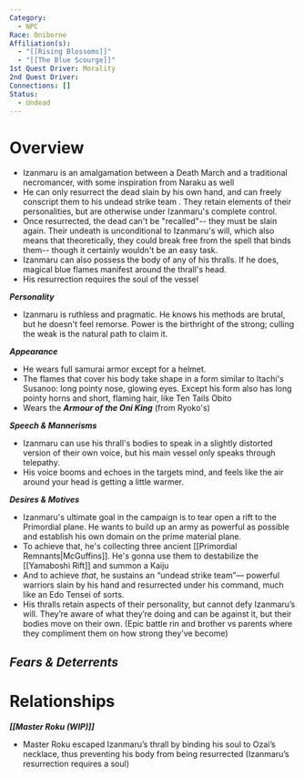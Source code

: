 ```yaml
---
Category:
  - NPC
Race: Oniborne
Affiliation(s):
  - "[[Rising Blossoms]]"
  - "[[The Blue Scourge]]"
1st Quest Driver: Morality
2nd Quest Driver: 
Connections: []
Status:
  - Undead
---
```


# Overview

- Izanmaru is an amalgamation between a Death March and a traditional necromancer, with some inspiration from Naraku as well
- He can only resurrect the dead slain by his own hand, and can freely conscript them to his undead strike team . They retain elements of their personalities, but are otherwise under Izanmaru's complete control.
- Once resurrected, the dead can't be "recalled"-- they must be slain again. Their undeath is unconditional to Izanmaru's will, which also means that theoretically, they could break free from the spell that binds them-- though it certainly wouldn't be an easy task.
- Izanmaru can also possess the body of any of his thralls. If he does, magical blue flames manifest around the thrall's head.
- His resurrection requires the soul of the vessel

***Personality*** 
- Izanmaru is ruthless and pragmatic. He knows his methods are brutal, but he doesn't feel remorse. Power is the birthright of the strong; culling the weak is the natural path to claim it.

***Appearance***
- He wears full samurai armor except for a helmet.
- The flames that cover his body take shape in a form similar to Itachi's Susanoo: long pointy nose, glowing eyes. Except his form also has long pointy horns and short, flaming hair, like Ten Tails Obito
- Wears the ***Armour of the Oni King*** (from Ryoko's)

***Speech & Mannerisms***
- Izanmaru can use his thrall's bodies to speak in a slightly distorted version of their own voice, but his main vessel only speaks through telepathy.
- His voice booms and echoes in the targets mind, and feels like the air around your head is getting a little warmer.

***Desires & Motives***
- Izanmaru's ultimate goal in the campaign is to tear open a rift to the Primordial plane. He wants to build up an army as powerful as possible and establish his own domain on the prime material plane.
- To achieve that, he's collecting three ancient [[Primordial Remnants|McGuffins]]. He's gonna use them to destabilize the [[Yamaboshi Rift]] and summon a Kaiju
- And to achieve *that*, he sustains an “undead strike team”— powerful warriors slain by his hand and resurrected under his command, much like an Edo Tensei of sorts.
- His thralls retain aspects of their personality, but cannot defy Izanmaru’s will. They’re aware of what they’re doing and can be against it, but their bodies move on their own. (Epic battle rin and brother vs parents where they compliment them on how strong they’ve become)

***Fears & Deterrents***
- 

# Relationships

***[[Master Roku (WIP)]]***
- Master Roku escaped Izanmaru’s thrall by binding his soul to Ozai’s necklace, thus preventing his body from being resurrected (Izanmaru’s resurrection requires a soul)

